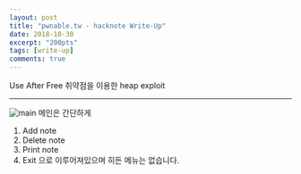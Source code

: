```yaml
---
layout: post
title: "pwnable.tw - hacknote Write-Up"
date: 2018-10-30
excerpt: "200pts"
tags: [write-up]
comments: true
---
```

Use After Free 취약점을 이용한 heap exploit
* * *
![main](https://t1.daumcdn.net/cfile/tistory/99A1D3345BC8899029)
메인은 간단하게
1. Add note
2. Delete note
3. Print note
4. Exit
으로 이루어져있으며 히든 메뉴는 없습니다.
